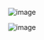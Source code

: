 ![image](https://github.com/TaehanLee07/JAVA/assets/121335699/6e3e576e-b1f2-4f62-ada4-9507e6db3645) <br>

![image](https://github.com/TaehanLee07/JAVA/assets/121335699/94e42b05-7bef-477f-8460-738818a2e204)
